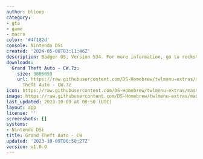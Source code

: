 ```yaml
---
author: blloop
category:
- gta
- game
- macro
color: '#4f182d'
console: Nintendo DSi
created: '2024-05-08T03:11:46Z'
description: Badger OS, Version 534. For more information, go to rockstargames.com/chinatownwars
downloads:
  Grand Theft Auto - CW.7z:
    size: 3805059
    url: https://raw.githubusercontent.com/DS-Homebrew/twlmenu-extras/master/_nds/TWiLightMenu/dsimenu/themes/Grand
      Theft Auto - CW.7z
icon: https://raw.githubusercontent.com/DS-Homebrew/twlmenu-extras/master/_nds/TWiLightMenu/dsimenu/themes/meta/Grand%20Theft%20Auto%20-%20CW/icon.png
image: https://raw.githubusercontent.com/DS-Homebrew/twlmenu-extras/master/_nds/TWiLightMenu/dsimenu/themes/meta/Grand%20Theft%20Auto%20-%20CW/icon.png
last_updated: 2023-10-09 at 00:50 (UTC)
layout: app
license: ''
screenshots: []
systems:
- Nintendo DSi
title: Grand Theft Auto - CW
updated: '2023-10-09T00:50:27Z'
version: v1.0.0
---
```

